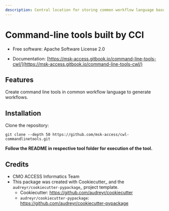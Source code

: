 ```yaml
---
description: Central location for storing common workflow language based command line tools for building workflows
---
```


# Command-line tools built by CCI

- Free software: Apache Software License 2.0
* Documentation: [https://msk-access.gitbook.io/command-line-tools-cwl/](https://msk-access.gitbook.io/command-line-tools-cwl/)

## Features

Create command line tools in common workflow language to generate workflows.

## Installation

Clone the repository:

```
git clone --depth 50 https://github.com/msk-access/cwl-commandlinetools.git
```

**Follow the README in respective tool folder for execution of the tool.**


## Credits

- CMO ACCESS Informatics Team
- This package was created with Cookiecutter_ and the `audreyr/cookiecutter-pypackage`_ project template.
  - Cookiecutter: https://github.com/audreyr/cookiecutter
  - `audreyr/cookiecutter-pypackage`: https://github.com/audreyr/cookiecutter-pypackage

